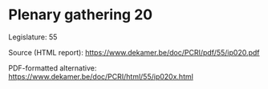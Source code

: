 # Plenary gathering 20

Legislature: 55

Source (HTML report): https://www.dekamer.be/doc/PCRI/pdf/55/ip020.pdf

PDF-formatted alternative: https://www.dekamer.be/doc/PCRI/html/55/ip020x.html

